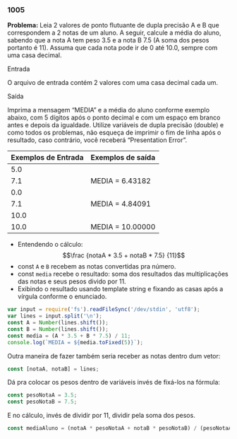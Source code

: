 ### 1005

**Problema:**  Leia 2 valores de ponto flutuante de dupla precisão A e B que correspondem a 2 notas de um aluno. A seguir, calcule a média do aluno, sabendo que a nota A tem peso 3.5 e a nota B 7.5 (A soma dos pesos portanto é 11). Assuma que cada nota pode ir de 0 até 10.0, sempre com uma casa decimal.

Entrada

O arquivo de entrada contém 2 valores com uma casa decimal cada um.

Saída

Imprima a mensagem “MEDIA” e a média do aluno conforme exemplo abaixo, com 5 dígitos após o ponto decimal e com um espaço em branco antes e depois da igualdade. Utilize variáveis de dupla precisão (double) e como todos os problemas, não esqueça de imprimir o fim de linha após o resultado, caso contrário, você receberá “Presentation Error”.

| Exemplos de Entrada | Exemplos de saída |
| --- | --- |
| 5.0
7.1 | MEDIA = 6.43182 |
| 0.0
7.1 | MEDIA = 4.84091 |
| 10.0
10.0 | MEDIA = 10.00000 |

- Entendendo o cálculo: $$\frac {notaA * 3.5 + notaB * 7.5} {11}$$
- const `A` e `B` recebem as notas convertidas pra número.
- const `media` recebe o resultado: soma dos resultados das multiplicações das notas e seus pesos divido por 11.
- Exibindo o resultado  usando template string e fixando as casas após a vírgula conforme o enunciado.

```jsx
var input = require('fs').readFileSync('/dev/stdin', 'utf8');
var lines = input.split('\n');
const A = Number(lines.shift());
const B = Number(lines.shift());
const media = (A * 3.5 + B * 7.5) / 11;
console.log(`MEDIA = ${media.toFixed(5)}`);
```

Outra maneira de fazer também seria receber as notas dentro dum vetor:

```jsx
const [notaA, notaB] = lines;
```

Dá pra colocar os pesos dentro de variáveis invés de fixá-los na fórmula:

```jsx
const pesoNotaA = 3.5;
const pesoNotaB = 7.5;
```

E no cálculo, invés de dividir por 11, dividir pela soma dos pesos.

```jsx
const mediaAluno = (notaA * pesoNotaA + notaB * pesoNotaB) / (pesoNotaA + pesoNotaB);
```